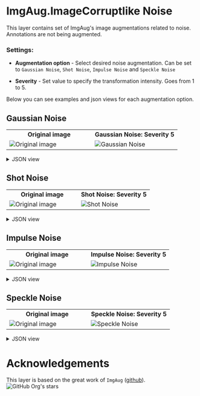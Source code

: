 # ImgAug.ImageCorruptlike Noise

This layer contains set of ImgAug's image augmentations related to noise. Annotations are not being augmented.

### Settings:

- **Augmentation option** - Select desired noise augmentation. Can be set to `Gaussian Noise`, `Shot Noise`, `Impulse Noise` and `Speckle Noise`

- **Severity** - Set value to specify the transformation intensity. Goes from 1 to 5.

Below you can see examples and json views for each augmentation option.

## Gaussian Noise

<table>
<tr>
<td style="text-align:center; width:50%"><strong>Original image</strong></td>
<td style="text-align:center; width:50%"><strong>Gaussian Noise: Severity 5</strong></td>
</tr>
<tr>
<td> <img src="xxx" alt="Original image" /> </td>
<td> <img src="xxx" alt="Gaussian Noise" /> </td>
</tr>
</table>

<details>
  <summary>JSON view</summary>
<pre>
{
    "action": "iaa_imgcorruptlike_noise",
    "src": [
        "$images_project_1"
    ],
    "dst": "$iaa_imgcorruptlike_noise_6",
    "settings": {
        "option": "gaussian_noise",
        "severity": 5
    }
}
</pre>
</details>

## Shot Noise
<table>
<tr>
<td style="text-align:center; width:50%"><strong>Original image</strong></td>
<td style="text-align:center; width:50%"><strong>Shot Noise: Severity 5</strong></td>
</tr>
<tr>
<td> <img src="xxx" alt="Original image" /> </td>
<td> <img src="xxx" alt="Shot Noise" /> </td>
</tr>
</table>


<details>
  <summary>JSON view</summary>
<pre>
{
    "action": "iaa_imgcorruptlike_noise",
    "src": [
        "$images_project_1"
    ],
    "dst": "$iaa_imgcorruptlike_noise_6",
    "settings": {
        "option": "shot_noise",
        "severity": 5
    }
}
</pre>
</details>

## Impulse Noise
<table>
<tr>
<td style="text-align:center; width:50%"><strong>Original image</strong></td>
<td style="text-align:center; width:50%"><strong>Impulse Noise: Severity 5</strong></td>
</tr>
<tr>
<td> <img src="xxx" alt="Original image" /> </td>
<td> <img src="xxx" alt="Impulse Noise" /> </td>
</tr>
</table>

<details>
  <summary>JSON view</summary>
<pre>
{
    "action": "iaa_imgcorruptlike_noise",
    "src": [
        "$images_project_1"
    ],
    "dst": "$iaa_imgcorruptlike_noise_6",
    "settings": {
        "option": "impulse_noise",
        "severity": 5
    }
}
</pre>
</details>

## Speckle Noise
<table>
<tr>
<td style="text-align:center; width:50%"><strong>Original image</strong></td>
<td style="text-align:center; width:50%"><strong>Speckle Noise: Severity 5</strong></td>
</tr>
<tr>
<td> <img src="xxx" alt="Original image" /> </td>
<td> <img src="xxx" alt="Speckle Noise" /> </td>
</tr>
</table>

<details>
  <summary>JSON view</summary>
<pre>
{
    "action": "iaa_imgcorruptlike_noise",
    "src": [
        "$images_project_1"
    ],
    "dst": "$iaa_imgcorruptlike_noise_6",
    "settings": {
        "option": "speckle_noise",
        "severity": 5
    }
}
</pre>
</details>

# Acknowledgements

This layer is based on the great work of `ImgAug` ([github](https://github.com/aleju/imgaug)). ![GitHub Org's stars](https://img.shields.io/github/stars/aleju/imgaug?style=social)
